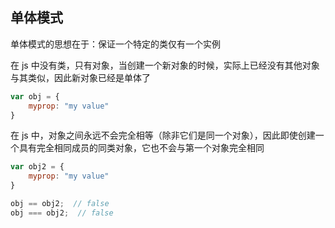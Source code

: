 ## 单体模式

单体模式的思想在于：保证一个特定的类仅有一个实例

在 js 中没有类，只有对象，当创建一个新对象的时候，实际上已经没有其他对象与其类似，因此新对象已经是单体了

```js
var obj = {
    myprop: "my value"
}
```

在 js 中，对象之间永远不会完全相等（除非它们是同一个对象），因此即使创建一个具有完全相同成员的同类对象，它也不会与第一个对象完全相同

```js
var obj2 = {
    myprop: "my value"
}

obj == obj2;  // false
obj === obj2;  // false
```

